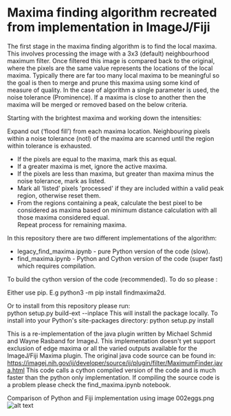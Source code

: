 

# Maxima finding algorithm recreated from implementation in ImageJ/Fiji
The first stage in the maxima finding algorithm is to find the local maxima. This involves processing the image with a 3x3 (default) neighbourhood maximum filter. Once filtered this image is compared back to the original, where the pixels are the same value represents the locations of the local maxima. Typically there are far too many local maxima to be meaningful so the goal is then to merge and prune this maxima using some kind of measure of quality. In the case of algorithm a single parameter is used, the noise tolerance (Prominence). If a maxima is close to another then the maxima will be merged or removed based on the below criteria.

Starting with the brightest maxima and working down the intensities:

Expand out (‘flood fill’) from each maxima location. Neighbouring pixels within a noise tolerance (notl) of the maxima are scanned until the region within tolerance is exhausted.
* If the pixels are equal to the maxima, mark this as equal.
* If a greater maxima is met, ignore the active maxima.
* If the pixels are less than maxima, but greater than maxima minus the noise tolerance, mark as listed.
* Mark all ‘listed’ pixels 'processed' if they are included within a valid peak region, otherwise reset them.
* From the regions containing a peak, calculate the best pixel to be considered as maxima based on minimum distance calculation with all those maxima considered equal.  
Repeat process for remaining maxima. 

In this repository there are two different implementations of the algorithm:  
* legacy_find_maxima.ipynb - pure Python version of the code (slow).  
* find_maxima.ipynb - Python and Cython version of the code (super fast) which requires compilation.  

To build the cython version of the code (recommended). 
To do so please :

Either use pip. E.g python3 -m pip install findmaxima2d.

Or to install from this repository please run:  
    python setup.py build-ext --inplace  This will install the package locally.
    To install into your Python's site-packages directory:
    python setup.py install

This is a re-implementation of the java plugin written by Michael Schmid and Wayne Rasband for ImageJ. This implementation doesn't yet support exclusion of edge maxima or all the varied outputs available for the ImageJ/Fiji Maxima plugin. The original java code source can be found in: https://imagej.nih.gov/ij/developer/source/ij/plugin/filter/MaximumFinder.java.html This code calls a cython compiled version of the code and is much faster than the python only implementation. If compiling the source code is a problem please check the find_maxima.ipynb notebook.

Comparison of Python and Fiji implementation using image 002eggs.png
![alt text](fijiversusPythonFindMaxima.png "Logo Title Text 1")
